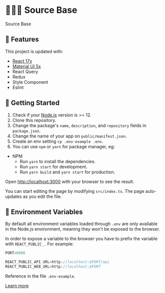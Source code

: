 # 👨🏽‍💻 Source Base
Source Base

## 📌 Features
This project is updated with:

- [React 17x](https://reactjs.org)
- [Material UI 5x](https://material-ui.com/)
- React Query
- Redux
- Style Component
- Eslint

## 🧐 Getting Started

1. Check if your [Node.js](https://nodejs.org/) version is >= 12.
2. Clone this repository.
3. Change the package's `name`, `description`, and `repository` fields in `package.json`.
4. Change the name of your app on `public/manifest.json`.
5. Create an env setting `cp .env-example .env`.
6. You can use `npm` or `yarn` for  package manager, eg:
- NPM
  - Run `yarn` to install the dependencies.
  - Run `yarn start` for development.
  - Run `yarn build` and `yarn start` for production.

Open [http://localhost:3000](http://localhost:3000) with your browser to see the result.

You can start editing the page by modifying `src/index.ts`. The page auto-updates as you edit the file.

## 🔧 Environment Variables

By default all environment variables loaded through `.env` are only available in the Node.js environment, meaning they won't be exposed to the browser.

In order to expose a variable to the browser you have to prefix the variable with `REACT_PUBLIC_.` For example:

```js
PORT=8080

REACT_PUBLIC_API_URL=http://localhost:$PORT/api
REACT_PUBLIC_WEB_URL=http://localhost:$PORT

```
Reference in the file `.env-example`.

[Learn more](https://create-react-app.dev/docs/adding-custom-environment-variables)
